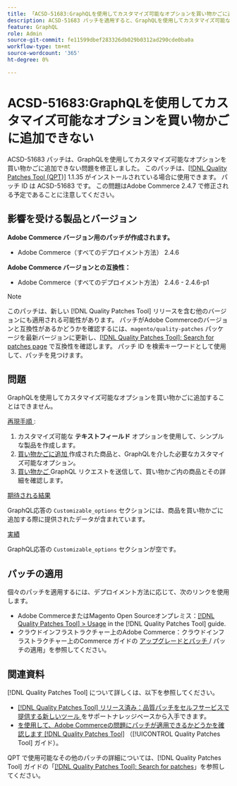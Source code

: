 ```yaml
---
title: 「ACSD-51683:GraphQLを使用してカスタマイズ可能なオプションを買い物かごに追加できない」
description: ACSD-51683 パッチを適用すると、GraphQLを使用してカスタマイズ可能なオプションを買い物かごに追加できないAdobe Commerceの問題を修正できます。
feature: GraphQL
role: Admin
source-git-commit: fe11599dbef283326db029b0312ad290cde0ba0a
workflow-type: tm+mt
source-wordcount: '365'
ht-degree: 0%

---
```


# ACSD-51683:GraphQLを使用してカスタマイズ可能なオプションを買い物かごに追加できない

ACSD-51683 パッチは、GraphQLを使用してカスタマイズ可能なオプションを買い物かごに追加できない問題を修正しました。 このパッチは、[[!DNL Quality Patches Tool (QPT)]](https://experienceleague.adobe.com/en/docs/commerce-knowledge-base/kb/announcements/commerce-announcements/magento-quality-patches-released-new-tool-to-self-serve-quality-patches) 1.1.35 がインストールされている場合に使用できます。 パッチ ID は ACSD-51683 です。 この問題はAdobe Commerce 2.4.7 で修正される予定であることに注意してください。

## 影響を受ける製品とバージョン

**Adobe Commerce バージョン用のパッチが作成されます。**

* Adobe Commerce（すべてのデプロイメント方法） 2.4.6

**Adobe Commerce バージョンとの互換性：**

* Adobe Commerce（すべてのデプロイメント方法） 2.4.6 - 2.4.6-p1

>[!NOTE]
>
>このパッチは、新しい [!DNL Quality Patches Tool] リリースを含む他のバージョンにも適用される可能性があります。 パッチがAdobe Commerceのバージョンと互換性があるかどうかを確認するには、`magento/quality-patches` パッケージを最新バージョンに更新し、[[!DNL Quality Patches Tool]: Search for patches page](https://experienceleague.adobe.com/tools/commerce-quality-patches/index.html) で互換性を確認します。 パッチ ID を検索キーワードとして使用して、パッチを見つけます。

## 問題

GraphQLを使用してカスタマイズ可能なオプションを買い物かごに追加することはできません。

<u> 再現手順 </u>:

1. カスタマイズ可能な **テキストフィールド** オプションを使用して、シンプルな製品を作成します。
1. [ 買い物かごに追加 ](https://developer.adobe.com/commerce/webapi/graphql/tutorials/checkout/add-product-to-cart/) 作成された商品と、GraphQLを介した必要なカスタマイズ可能なオプション。
1. [ 買い物かご ](https://developer.adobe.com/commerce/webapi/graphql/schema/cart/queries/cart/)GraphQL リクエストを送信して、買い物かご内の商品とその詳細を確認します。

<u> 期待される結果 </u>

GraphQL応答の `Customizable_options` セクションには、商品を買い物かごに追加する際に提供されたデータが含まれています。

<u> 実績 </u>

GraphQL応答の `Customizable_options` セクションが空です。

## パッチの適用

個々のパッチを適用するには、デプロイメント方法に応じて、次のリンクを使用します。

* Adobe CommerceまたはMagento Open Sourceオンプレミス：[[!DNL Quality Patches Tool] > Usage](/help/tools/quality-patches-tool/usage.md) in the [!DNL Quality Patches Tool] guide.
* クラウドインフラストラクチャー上のAdobe Commerce：クラウドインフラストラクチャー上のCommerce ガイドの [ アップグレードとパッチ ](https://experienceleague.adobe.com/docs/commerce-cloud-service/user-guide/develop/upgrade/apply-patches.html)/ パッチの適用」を参照してください。

## 関連資料

[!DNL Quality Patches Tool] について詳しくは、以下を参照してください。

* [[!DNL Quality Patches Tool]  リリース済み：品質パッチをセルフサービスで提供する新しいツール ](https://experienceleague.adobe.com/en/docs/commerce-knowledge-base/kb/announcements/commerce-announcements/magento-quality-patches-released-new-tool-to-self-serve-quality-patches) をサポートナレッジベースから入手できます。
* [ を使用して、Adobe Commerceの問題にパッチが適用できるかどうかを確認します  [!DNL Quality Patches Tool]](/help/tools/quality-patches-tool/patches-available-in-qpt/check-patch-for-magento-issue-with-magento-quality-patches.md) （[!UICONTROL Quality Patches Tool] ガイド）。


QPT で使用可能なその他のパッチの詳細については、[!DNL Quality Patches Tool] ガイドの「[[!DNL Quality Patches Tool]: Search for patches](https://experienceleague.adobe.com/tools/commerce-quality-patches/index.html)」を参照してください。
